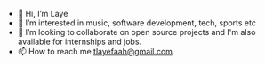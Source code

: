 - 👋 Hi, I’m Laye
- 👀 I’m interested in music, software development, tech, sports etc
- 💞️ I’m looking to collaborate on  open source projects and I'm also available for internships and jobs.
- 📫 How to reach me tlayefaah@gmail.com

<!---
T-laye/T-laye is a ✨ special ✨ repository because its `README.md` (this file) appears on your GitHub profile.
You can click the Preview link to take a look at your changes.
--->
